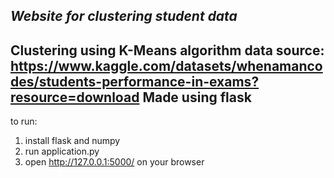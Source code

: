 *Website for clustering student data*
---
**Clustering using K-Means algorithm**
****data source: https://www.kaggle.com/datasets/whenamancodes/students-performance-in-exams?resource=download****
****Made using flask****
---
to run:
1. install flask and numpy
2. run application.py
3. open http://127.0.0.1:5000/ on your browser
